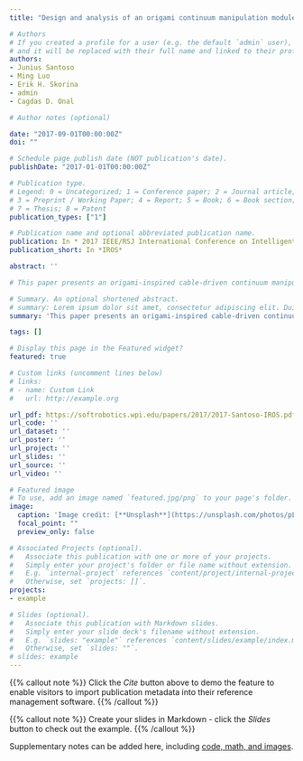 ```yaml
---
title: "Design and analysis of an origami continuum manipulation module with torsional strength"

# Authors
# If you created a profile for a user (e.g. the default `admin` user), write the username (folder name) here 
# and it will be replaced with their full name and linked to their profile.
authors:
- Junius Santoso
- Ming Luo
- Erik H. Skorina
- admin
- Cagdas D. Onal

# Author notes (optional)

date: "2017-09-01T00:00:00Z"
doi: ""

# Schedule page publish date (NOT publication's date).
publishDate: "2017-01-01T00:00:00Z"

# Publication type.
# Legend: 0 = Uncategorized; 1 = Conference paper; 2 = Journal article;
# 3 = Preprint / Working Paper; 4 = Report; 5 = Book; 6 = Book section;
# 7 = Thesis; 8 = Patent
publication_types: ["1"]

# Publication name and optional abbreviated publication name.
publication: In * 2017 IEEE/RSJ International Conference on Intelligent Robots and Systems (IROS)*
publication_short: In *IROS*

abstract: ''

# This paper presents an origami-inspired cable-driven continuum manipulator module that offers low-cost, low-volume deployment, light weight, and inherently safe human interaction and collaboration. Each module has a mass of around 110 g and integrates the actuation, sensing, and control sub-systems necessary for operation. The origami structure has 7.311 Nm/rad (0.128 Nm/degree) torsional stiffness while being capable of bending in two directions and changing arclength down to a fully collapsed state. A maximum contraction of 35 mm and bending angle of 35.5 degrees were achieved with 45 mm arc length. The module is capable of passively supporting a 1-kg mass at its tip, or 4 additional serially connected modules, bending approximately 6 degrees in the worst case. We also show that we can actively compensate for external moments by pre-compressing or pre-bending the module. We utilize an inverse kinematic control scheme and use it for both open and closed loop control following a circular trajectory. Our results indicate that the module motion follows the desired trajectory with an RMS error of 0.681 mm in the horizontal (x-y) plane and 0.373 mm in the z-axis with closed-loop control. We also assembled two origami modules in series and drove them independently, demonstrating the proof-of-concept of a modular origami continuum manipulator.

# Summary. An optional shortened abstract.
# summary: Lorem ipsum dolor sit amet, consectetur adipiscing elit. Duis posuere tellus ac convallis placerat. Proin tincidunt magna sed ex sollicitudin condimentum.
summary: 'This paper presents an origami-inspired cable-driven continuum manipulator module that offers low-cost, low-volume deployment, light weight, and inherently safe human interaction and collaboration.'

tags: []

# Display this page in the Featured widget?
featured: true

# Custom links (uncomment lines below)
# links:
# - name: Custom Link
#   url: http://example.org

url_pdf: https://softrobotics.wpi.edu/papers/2017/2017-Santoso-IROS.pdf
url_code: ''
url_dataset: ''
url_poster: ''
url_project: ''
url_slides: ''
url_source: ''
url_video: ''

# Featured image
# To use, add an image named `featured.jpg/png` to your page's folder. 
image:
  caption: 'Image credit: [**Unsplash**](https://unsplash.com/photos/pLCdAaMFLTE)'
  focal_point: ""
  preview_only: false

# Associated Projects (optional).
#   Associate this publication with one or more of your projects.
#   Simply enter your project's folder or file name without extension.
#   E.g. `internal-project` references `content/project/internal-project/index.md`.
#   Otherwise, set `projects: []`.
projects:
- example

# Slides (optional).
#   Associate this publication with Markdown slides.
#   Simply enter your slide deck's filename without extension.
#   E.g. `slides: "example"` references `content/slides/example/index.md`.
#   Otherwise, set `slides: ""`.
# slides: example
---
```


{{% callout note %}}
Click the *Cite* button above to demo the feature to enable visitors to import publication metadata into their reference management software.
{{% /callout %}}

{{% callout note %}}
Create your slides in Markdown - click the *Slides* button to check out the example.
{{% /callout %}}

Supplementary notes can be added here, including [code, math, and images](https://wowchemy.com/docs/writing-markdown-latex/).
